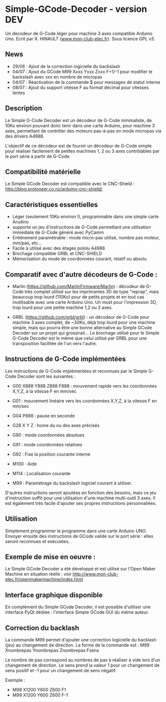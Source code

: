 # Simple-GCode-Decoder - version DEV
Un decodeur de G-Code léger pour machine 3 axes compatible Arduino Uno. Ecrit par X. HINAULT (www.mon-club-elec.fr). Sous licence GPL v3. 

## News

- 29/06 : Ajout de la correction logicielle du backslash
- 04/07 : Ajout du GCode M99 Xxxx Yxxx Zxxx F+1/-1 pour modifier le backslash avec xxx en nombre de micropas
- 04/07 : Réactivation de la commande $ pour messages de statut interne
- 08/07 : Ajout du support vitesse F au format décimal pour vitesses lentes

## Description 
Le Simple G-Code Decoder est un décodeur de G-Code minimaliste, de 10Ko environ pouvant donc tenir dans une carte Arduino, pour machine 3 axes, permettant de contrôler des moteurs pas-à-pas en mode micropas via des drivers A4988. 

L'objectif de ce décodeur est de fournir un décodeur de G-Code simple pour réaliser facilement de petites machines 1, 2 ou 3 axes contrôlables par le port série à partir de G-Code. 

## Compatibilité matérielle 

Le Simple GCode Decoder est compatible avec le CNC-Shield : http://blog.protoneer.co.nz/arduino-cnc-shield/

## Caractéristiques essentielles 

- Léger (seulement 10Ko environ !), programmable dans une simple carte Arudino
- supporte un jeu d'instructions de G-Code permettant une utilisation immédiate de G-Code généré avec PyCamm
- Entièrement paramétrable : mode micro-pas utilisé, nombre pas moteur, mm/pas, etc...
- Facile à utilisé avec des étages pololu A4988
- Brochage compatible GRBL et CNC-SHIELD
- Mémorisation du mode de coordonnées courant, relatif ou absolu

## Comparatif avec d'autre décodeurs de G-Code :

- Marlin (https://github.com/MarlinFirmware/Marlin) : décodeur de G-Code très complet utilisé sur les imprimantes 3D de type "reprap", mais beaucoup trop lourd (110Ko) pour de petits projets et en tout cas inutilisable avec une carte Arduino Uno. Un must pour l'impression 3D, trop lourd pour une petite machine 1,2 ou 3 axes.
 

- GRBL (https://github.com/grbl/grbl) : un décodeur de G-Code pour machine 3 axes complet, de ~30Ko, déjà trop lourd pour une machine simple, mais qui pourra être une bonne alternative au Simple GCode Decoder sur un projet qui grossirait... Le brochage utilisé pour le Simple G-Code Decoder est le même que celui utilisé par GRBL pour une transposition facilitée de l'un vers l'autre. 

## Instructions de G-Code implémentées

Les instructions de G-Code implémentées et reconnues par le Simple G-Code Decoder sont les suivantes : 

- G00 X888 Y888 Z888 F888 : mouvement rapide vers les coordonnées X,Y,Z, à la vitesse F en mm/sec
- G01 : mouvement linéaire vers les coordonnées X,Y,Z, à la vitesse F en mm/sec
- G04 P888 : pause en seconde
- G28 X Y Z : home du ou des axes précisés
- G90 : mode coordonnées absolues
- G91 : mode coordonnées relatives
- G92 : Fixe la position courante interne

- M100 : Aide
- M114 : Localisation courante

- M99 : Paramétrage du backslash logiciel courant à utiliser. 

D'autres instructions seront ajoutées en fonction des besoins, mais ce jeu d'instruction suffit pour une utilisation d'une machine multi-outil 3 axes. Il est également très facile d'ajouter ses propres instructions personnaliées. 


## Utilisation 

Simplement programmer le programme dans une carte Arduino UNO. Envoyer ensuite des instructions de GCode valide sur le port série : elles seront reconnues et exécutées. 

## Exemple de mise en oeuvre : 

Le Simple GCode Decoder a été développé et est utilisé sur l'Open Maker Machine en situation réelle : voir http://www.mon-club-elec.fr/openmakermachine/index.html

## Interface graphique disponible

En complément du Simple GCode Decoder, il est possible d'utiliser une interface PyQt dédiée : l'interface Simple GCode GUI du même auteur. 

## Correction du backlash

La commande M99 permet d'ajouter une correction logicielle du backlash (jeu) au changement de direction. La forme de la commande est : M99 Xnombrepas Ynombrepas Znombrepas Fsens

Le nombre de pas correspond au nombres de pas à réaliser à vide lors d'un changement de direction. 
Le sens prend la valeur 1 pour un changement de sens positif et -1 pour un changement de sens négatif. 

Exemple : 
- M99 X1200 Y600 Z600 F1   
- M99 X1200 Y600 Z600 F-1   
